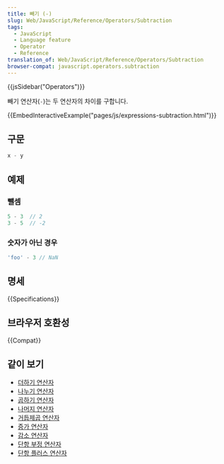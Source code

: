 ```yaml
---
title: 빼기 (-)
slug: Web/JavaScript/Reference/Operators/Subtraction
tags:
  - JavaScript
  - Language feature
  - Operator
  - Reference
translation_of: Web/JavaScript/Reference/Operators/Subtraction
browser-compat: javascript.operators.subtraction
---
```


{{jsSidebar("Operators")}}

빼기 연산자(`-`)는 두 연산자의 차이를 구합니다.

{{EmbedInteractiveExample("pages/js/expressions-subtraction.html")}}

## 구문

```js
x - y
```

## 예제

### 뺄셈

```js
5 - 3  // 2
3 - 5  // -2
```

### 숫자가 아닌 경우

```js
'foo' - 3 // NaN
```

## 명세

{{Specifications}}

## 브라우저 호환성

{{Compat}}

## 같이 보기

- [더하기 연산자](/ko/docs/Web/JavaScript/Reference/Operators/Addition)
- [나누기 연산자](/ko/docs/Web/JavaScript/Reference/Operators/Division)
- [곱하기 연산자](/ko/docs/Web/JavaScript/Reference/Operators/Multiplication)
- [나머지 연산자](/ko/docs/Web/JavaScript/Reference/Operators/Remainder)
- [거듭제곱 연산자](/ko/docs/Web/JavaScript/Reference/Operators/Exponentiation)
- [증가 연산자](/ko/docs/Web/JavaScript/Reference/Operators/Increment)
- [감소 연산자](/ko/docs/Web/JavaScript/Reference/Operators/Decrement)
- [단항 부정 연산자](/ko/docs/Web/JavaScript/Reference/Operators/Unary_negation)
- [단항 플러스 연산자](/ko/docs/Web/JavaScript/Reference/Operators/Unary_plus)
